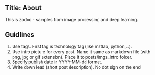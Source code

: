 Title: About
---
This is zodoc - samples from image processing and deep learning.

## Guidlines

1. Use tags. First tag is technology tag (like matlab, python,...).
2. Use intro picture for every post. Name it same as markdown file (with png, jpg or gif extension). Place it to posts/imgs_intro folder.
3. Specify publish date in YYYY-MM-dd format.
4. Write down lead (short post description). No dot sign on the end.

